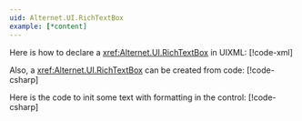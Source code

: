 ```yaml
---
uid: Alternet.UI.RichTextBox
example: [*content]
---
```


Here is how to declare a <xref:Alternet.UI.RichTextBox> in UIXML:
[!code-xml[](examples/ExampleWindow.uixml#CreateUixmlDeclaration)]

Also, a <xref:Alternet.UI.RichTextBox> can be created from code:
[!code-csharp[](examples/ExampleWindow.uixml.cs#CSharpCreation)]

Here is the code to init some text with formatting in the control:
[!code-csharp[](examples/ExampleWindow.uixml.cs#InitControl)]

